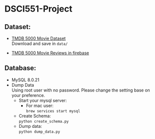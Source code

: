 # DSCI551-Project

## Dataset:
- [TMDB 5000 Movie Dataset](https://www.kaggle.com/tmdb/tmdb-movie-metadata)  
Download and save in `data/`

- [TMDB 5000 Movie Reviews in firebase](https://project-movie-reviews.firebaseio.com/)


## Database:
- MySQL 8.0.21  
- Dump Data  
Using root user with no password. Please change the setting base on your preference.  
  - Start your mysql server:  
    - For mac user:  
      `brew services start mysql`
  - Create Schema:  
    `python create_schema.py`
  - Dump data:  
    `python dump_data.py`
